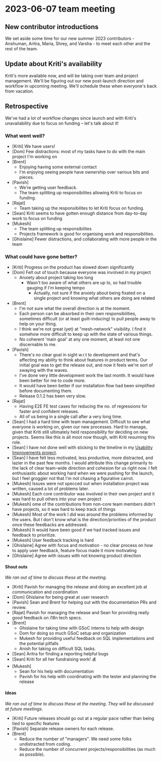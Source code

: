 # 2023-06-07 team meeting

## New contributor introductions
We set aside some time for our new summer 2023 contributors - Anshuman, Aritra, Maria, Shrey, and Varsha - to meet each other and the rest of the team.

## Update about Kriti's availability
Kriti's more available now, and will be taking over team and project management. We'll be figuring out our new post-launch direction and workflow in upcoming meeting. We'll schedule these when everyone's back from vacation.

## Retrospective
We've had a lot of workflow changes since launch and with Kriti's unavailability due to focus on funding – let's talk about it!

### What went well?
- [Kriti] We have users!
- [Dom] Few distractions: most of my tasks have to do with the main project I'm working on
- [Brent] 
    - Enjoying having some external contact
    - I'm enjoying seeing people have ownership over various bits and pieces.
- [Pavish]
    - We're getting user feedback.
    - The team splitting up responsibilites allowing Kriti to focus on funding.
- [Rajat]
    - Team taking up the responsibilites to let Kriti focus on funding. 
- [Sean] Kriti seems to have gotten enough distance from day-to-day work to focus on funding
- [Mukesh]
    - The team splitting up responsibilites
    - Projects framework is good for organising work and responsiblities.
- [Ghislaine] Fewer distractions, and collaborating with more people in the team 

### What could have gone better?
- [Kriti] Progress on the product has slowed down significantly
- [Dom] Felt out of touch because everyone was involved in my project
    - Anxiety about project taking too long
        - Wasn't too aware of what others are up to, so had trouble gauging if I'm keeping tempo
            - Actually, not sure if the anxiety about being fixated on a single project and knowing what others are doing are related 
- [Brent]
    - I'm not sure what the overall direction is at the moment.
    - Each person can be absorbed in their own responsibilities, sometimes difficult (or at least guilt-inducing) to pull people away to help on your thing.
    - I think we're not great (yet) at "mesh-network" visibility. I find it somehow more difficult to keep up with the state of various things.
    - No coherent 'main goal' at any one moment, at least not one discernable to me.
- [Pavish]
    - There's no clear goal in sight w.r.t to development and that's affecting my ability to think about features in product terms. Our initial goal was to get the release out, and now it feels we're sort of swaying with the waves.
    - I've done very little development work the last month. It would have been better for me to code more.
    - It would have been better if our installation flow had been simplified before documenting them.
    - Release 0.1.2 has been very slow.
- [Rajat] 
    - Having E2E FE test cases for reducing the no. of regressions for faster and confident releases.
    - All of us being in a single call after a very long time. 
- [Sean] I had a hard time with team management. Difficult to see what everyone is working on, given our new processes. Hard to manage, given that Kriti still ultimately held responsibility for deciding on new projects. Seems like this is all moot now though, with Kriti resuming this role.
- [Sean] I have not done well with sticking to the timeline in my [Usability Improvements project](/archive/product/projects/2023/04/2023-04-usability-improvements).
- [Sean] I have felt less motivated, less productive, more distracted, and lazier in the past few months. I would attribute this change primarily to the lack of clear team-wide direction and cohesion for us right now. I felt enthusiastic about working hard when we were pushing for the launch, but I feel groggier not that I'm not chasing a figurative carrot.
- [Mukesh] Issues were not specced out when installation project was written, caused a lot of problems later.
- [Mukesh] Each core contributor was involved in their own project and it was hard to pull others into your own project
- [Mukesh] ome of the contributions from non-core team members didn't have projects, so it was hard to keep track of things
- [Mukesh] Most of the work I did was around the problems informed by the users. But I don't know what is the direction/priorities of the product once these feedbacks are addressed.
- [Mukesh] It would have been good if we had tracked issues and feedback to prioritize.
- [Mukesh] User feedback tracking is hard
- [Ghislaine] Agree with focus and motivation - no clear process on how to apply user feedback, feature focus made it more motivating
- [Ghislaine] Agree with issues with not knowing product direction

#### Shout outs
*We ran out of time to discuss these at the meeting.*

- [Kriti] Pavish for managing the release and doing an excellent job at communication and coordination
- [Dom] Ghislaine for being great at user research
- [Pavish] Sean and Brent for helping out with the documentation PRs and review.
- [Rajat] Pavish for managing the release and Sean for providing really good feedback on i18n tech specs. 
- [Brent]
    - Ghislaine for taking time with GSoC interns to help with design
    - Dom for doing so much GSoC setup and organization
    - Mukesh for providing useful feedback on SQL implementations and the potential pitfalls
    - Anish for taking on difficult SQL tasks.
- [Sean] Aritra for finding a reporting helpful bugs
- [Sean] Kriti for all her fundraising work! 💰
- [Mukesh]
	- Sean for his help with documentation
	- Pavish for his help with coordinating with the tester and planning the release

#### Ideas
*We ran out of time to discuss these at the meeting. They will be discussed at future meetings.*

- [Kriti] Future releases should go out at a regular pace rather than being tied to specific features
- [Pavish] Separate release owners for each release.
- [Brent]
    - Reduce the number of "managers". We need some folks undistracted from coding.
    - Reduce the number of concurrent projects/responsibilities (as much as possible).
